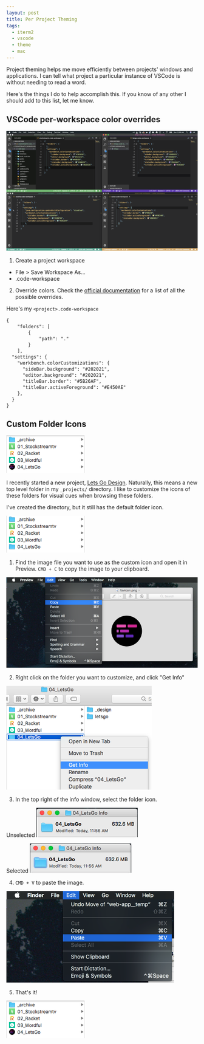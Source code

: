 ```yaml
---
layout: post
title: Per Project Theming
tags:
  - iterm2
  - vscode
  - theme
  - mac
---
```


Project theming helps me move efficiently between projects' windows and applications. I can tell what project a particular instance of VSCode is without needing to read a word.

Here's the things I do to help accomplish this. If you know of any other I should add to this list, let me know.

## VSCode per-workspace color overrides

![VSCode Workspace Theming](/images/vscode-theming.png)

1. Create a project workspace
  - File > Save Workspace As...
  - <project>.code-workspace

2. Override colors. Check the [official documentation](https://code.visualstudio.com/api/references/theme-color) for a list of all the possible overrides.

Here's my `<project>.code-workspace`
```
{
	"folders": [
		{
			"path": "."
		}
	],
  "settings": {
    "workbench.colorCustomizations": {
      "sideBar.background": "#202021",
      "editor.background": "#202021",
      "titleBar.border": "#5B26AF",
      "titleBar.activeForeground": "#E450AE"
    },
  }
}
```

## Custom Folder Icons

![Folder Icons](/images/customFolderIcon/07_result.png)

I recently started a new project, [Lets Go Design](https://lets-go.design). Naturally, this means a new top level folder in my `_projects/` directory. I like to customize the icons of these folders for visual cues when browsing these folders.

I've created the directory, but it still has the default folder icon.

![Folder Icons](/images/customFolderIcon/01_current.png)

1. Find the image file you want to use as the custom icon and open it in Preview. `CMD + C` to copy the image to your clipboard.

  ![Preview Copy](/images/customFolderIcon/02_previewCopy.png)

2. Right click on the folder you want to customize, and click "Get Info"

  ![Preview Copy](/images/customFolderIcon/03_getInfo.png)

3. In the top right of the info window, select the folder icon.

  Unselected
  ![Preview Copy](/images/customFolderIcon/04_top.png)

  Selected
  ![Preview Copy](/images/customFolderIcon/05_topSelected.png)

4. `CMD + V` to paste the image.

  ![Preview Copy](/images/customFolderIcon/06_paste.png)

5. That's it!

  ![Preview Copy](/images/customFolderIcon/07_result.png)
